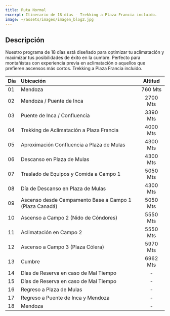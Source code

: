 ```yaml
---
title: Ruta Normal
excerpt: Itinerario de 18 días - Trekking a Plaza Francia incluido.
image: ~/assets/images/imagen_blog2.jpg
---
```




## <a name="Descripción"></a>Descripción

Nuestro programa de 18 días está diseñado para optimizar tu aclimatación y maximizar tus posibilidades de éxito en la cumbre. Perfecto para montañistas con experiencia previa en aclimatación o aquellos que prefieren ascensos más cortos. Trekking a Plaza Francia incluido.


| Día  | Ubicación                            | Altitud    |
| :--- | :----------------------------------- | :--------: |
| 01   | Mendoza                              | 760 Mts    |
| 02   | Mendoza / Puente de Inca             | 2700 Mts   |
| 03   | Puente de Inca / Confluencia         | 3390 Mts   |
| 04   | Trekking de Aclimatación a Plaza Francia | 4000 Mts   |
| 05   | Aproximación Confluencia a Plaza de Mulas | 4300 Mts   |
| 06   | Descanso en Plaza de Mulas           | 4300 Mts   |
| 07   | Traslado de Equipos y Comida a Campo 1 | 5050 Mts   |
| 08   | Día de Descanso en Plaza de Mulas    | 4300 Mts   |
| 09   | Ascenso desde Campamento Base a Campo 1 (Plaza Canadá) | 5050 Mts |
| 10   | Ascenso a Campo 2 (Nido de Cóndores) | 5550 Mts   |
| 11   | Aclimatación en Campo 2              | 5550 Mts   |
| 12   | Ascenso a Campo 3 (Plaza Cólera)     | 5970 Mts   |
| 13   | Cumbre                               | 6962 Mts   |
| 14   | Días de Reserva en caso de Mal Tiempo | -          |
| 15   | Días de Reserva en caso de Mal Tiempo | -          |
| 16   | Regreso a Plaza de Mulas             | -          |
| 17   | Regreso a Puente de Inca y Mendoza   | -          |
| 18   | Mendoza                              | -          |


